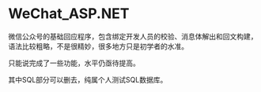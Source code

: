 # WeChat_ASP.NET

微信公众号的基础回应程序，包含绑定开发人员的校验、消息体解出和回文构建，语法比较粗略，不是很精妙，很多地方只是初学者的水准。

只能说完成了一些功能，水平仍亟待提高。

其中SQL部分可以删去，纯属个人测试SQL数据库。

